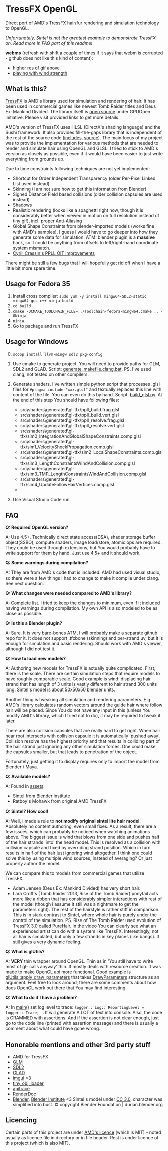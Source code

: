 # TressFX OpenGL

Direct port of AMD's TressFX hair/fur rendering and simulation technology to OpenGL.

*Unfortunately, Sintel is not the greatest example to demonstrate TressFX on. Read more in FAQ part of this readme!*

**webms** (refresh with shift a couple of times if it says that webm is corrupted - github does not like this kind of content):

  + [higher res of gif above](https://raw.githubusercontent.com/Scthe/scthe.github.io/tressfx-webm/images/2018-08-09-tressfx-opengl/1_360.webm)
  + [playing with wind strength](https://raw.githubusercontent.com/Scthe/scthe.github.io/tressfx-webm/images/2018-08-09-tressfx-opengl/2_wind.webm)

## What is this?

[TressFX](//en.wikipedia.org/wiki/TressFX) is AMD's library used for simulation and rendering of hair. It has been used in commercial games like newest Tomb Raider titles and Deus Ex: Mankind Divided. The library itself is [open source](//github.com/GPUOpen-Effects/TressFX) under GPUOpen initiative. Please visit provided links to get more details.

AMD's version of TressFX uses HLSL (DirectX's shading language) and the Sushi framework. It also provides fill-the-gaps library that is independent of the rest of the source code ([includes](https://github.com/GPUOpen-Effects/TressFX/tree/master/amd_tressfx/inc), [source](https://github.com/GPUOpen-Effects/TressFX/tree/master/amd_tressfx/src)). The main focus of my project was to provide the implementation for various methods that are needed to render and simulate hair using OpenGL and GLSL. I tried to stick to AMD's version as closely as possible, even if it would have been easier to just write everything from grounds up.

Due to time constraints following techniques are not yet implemented:

* Shortcut for Order Independent Transparency (older Per-Pixel Linked List used instead)
* Skinning (I am not sure how to get this information from Blender)
* Signed Distance Field based collisions (older collision capsules are used instead)
* Shadows
* Realistic rendering (looks like a spaghetti right now, though it is considerably better when viewed in motion on full resolution instead of tiny gif), incl. proper Anti-Aliasing
* Global Shape Constraints from blender-imported models (works fine with AMD's samples). I guess I would have to go deeper into how they generate some data for simulation. ATM. blender plugin is a **massive** hack, so it could be anything from offsets to left/right-hand coordinate system mismatch.
* [Cyrill Crassin's PPLL OIT improvements](http://blog.icare3d.org/2010/07/opengl-40-abuffer-v20-linked-lists-of.html)

There might be still a few bugs that I will hopefully get rid off when I have a little bit more spare time.

## Usage for Fedora 35

1. Install cross compiler: `sudo yum -y install mingw64-SDL2-static mingw64-gcc-c++ ninja-build`
2. `cd build`
3. `cmake -DCMAKE_TOOLCHAIN_FILE=../Toolchain-fedora-mingw64.cmake .. -GNinja`
4. `ninja`
5. Go to package and run TressFX

## Usage for Windows

0. `scoop install llvm-mingw sdl2 pkg-config`

1. Use cmake to generate project. You will need to provide paths for GLM, SDL2 and GLAD. Script: [generate_makefile.clang.bat](bin/generate_makefile.clang.bat).
    PS. I've used clang, not tested on other compilers.

2. Generate shaders. I've written simple python script that processes .glsl files for `#pragma include "xxx.glsl"` and textually replaces this line with content of the file. You can even do this by hand. Script: [build_glsl.py](bin/build_glsl.py). At the end of this step You should have following files:

    - src\shaders\generated\gl-tfx\ppll_build.frag.glsl
    - src\shaders\generated\gl-tfx\ppll_build.vert.glsl
    - src\shaders\generated\gl-tfx\ppll_resolve.frag.glsl
    - src\shaders\generated\gl-tfx\ppll_resolve.vert.glsl
    - src\shaders\generated\gl-tfx\sim0_IntegrationAndGlobalShapeConstraints.comp.glsl
    - src\shaders\generated\gl-tfx\sim1_VelocityShockPropagation.comp.glsl
    - src\shaders\generated\gl-tfx\sim2_LocalShapeConstraints.comp.glsl
    - src\shaders\generated\gl-tfx\sim3_LengthConstraintsWindAndCollision.comp.glsl
    - src\shaders\generated\gl-tfx\sim3_TMP_LengthConstraintsWindAndCollision.comp.glsl
    - src\shaders\generated\gl-tfx\sim4_UpdateFollowHairVertices.comp.glsl
    - 
3. Use Visual Studio Code run.

## FAQ

**Q: Required OpenGL version?**

A: Use 4.5+. Technically direct state access(DSA), shader storage buffer object(SSBO), compute shaders, image load/store, atomic ops are required. They could be used through extensions, but You would probably have to write support for them by hand. Just use 4.5+ and it should work.

**Q: Some warnings during compilation?**

A: They are from AMD's code that is included. AMD had used visual studio, so there were a few things I had to change to make it compile under clang. See next question.

**Q: What changes were needed compared to AMD's library?**

A: [Complete list](libs/amd_tressfx/src/Readme.md). I tried to keep the changes to minimum, even if it included having warnings during compilation. My own API is also modeled to be as close as possible.

**Q: Is this a Blender plugin?**

A: [Sure](assets/sintel_lite_v2_1/tfx_exporter.py). It is very bare-bones ATM, I will probably make a separate github repo for it. It does not support .tfxbone (skinning) and per-strand uv, but it is enough for simulation and basic rendering. Should work with AMD's viewer, although I did not test it.

**Q: How to load new models?**

A: Authoring new models for TressFX is actually quite complicated. First, there is the scale. There are certain simulation steps that require models to have roughly comparable scale. Good example is wind: displacing hair strand that has length of 3 units is vastly different to hair strand 300 units long. Sintel's model is about 50x50x50 blender units.

Another thing is tweaking all simulation and rendering parameters. E.g. AMD's library calculates random vectors around the guide hair where follow hair will be placed. Since You do not have any input in this (unless You modify AMD's library, which I tried not to do), it may be required to tweak it later.

There are also collision capsules that are really hard to get right. When hair near root intersects with collision capsule it is automatically 'pushed away'. Collision resolve has the highest priority and that results in colliding part of the hair strand just ignoring any other simulation forces. One could make the capsules smaller, but that leads to penetration of the object.

Fortunately, just getting it to display requires only to import the model from Blender / Maya.

**Q: Available models?**

A: Found in [assets](assets):

* Sintel from Blender institute
* Ratboy's Mohawk from original AMD TressFX

**Q: Sintel? How cool!**

A: Well, I made a rule to **not modify original sintel lite hair model**. Absolutely no content authoring, even small fixes. As a result, there are a few issues, which can probably be noticed when watching animations above. The biggest issue is wind that blows from one side and pushes half of the hair strands 'into' the head model. This is resolved as a collision with collision capsule and fixed by overriding strand position. Which in turn results in half of the hair just ignoring wind altogether. I think one could solve this by using multiple wind sources, instead of averaging? Or just properly author the model.

We can compare this to models from commercial games that utilize TressFX:

* Adam Jensen (Deus Ex: Mankind Divided) has very short hair.
* Lara Croft's (Tomb Raider 2013, Rise of the Tomb Raider) ponytail acts more like a ribbon that has considerably simpler interactions with rest of the model (though I assume it still was a nightmare to get the parameters right). The rest of the hairstyle is rather stiff in comparison. This is in stark contrast to Sintel, where whole hair is purely under the control of the simulation.
  PS. Rise of The Tomb Raider used evolution of TressFX 3.0 called [PureHair](https://www.youtube.com/watch?v=wrhSVcZF-1I). In the video You can clearly see what an experienced artist can do with a system like TressFX. Interestingly, not all hair is simulated, but only a few strands in key places (like bangs). It still gives a very dynamic feeling.

**Q: What is glUtils?**

A: **VERY** thin wrapper around OpenGL. Thin as in 'You still have to write most of gl- calls anyway' thin. It mostly deals with resource creation. It was made to make OpenGL api more functional. Good example is [glUtils::apply_draw_parameters](src/gl-utils/draw/apply_parameters.impl.hpp) that takes [DrawParameters](include/gl-utils/draw/parameters.hpp) structure as an argument. Feel free to look around, there are some comments about how does OpenGL work out there that You may find interesting.

**Q: What to do if I have a problem?**

A: In [main()](src/main.cpp) set log level to trace: `logger:: Log:: ReportingLevel = logger:: Trace; ` . It will generate A LOT of text into console. Also, the code is CRAMMED with assertions. And if the assertion is not clear enough, just go to the code line (printed with assertion message) and there is usually a comment about what could have gone wrong.

## Honorable mentions and other 3rd party stuff

* AMD for TressFX
* [GLM](https://glm.g-truc.net/0.9.9/index.html)
* [SDL2](https://www.libsdl.org/download-2.0.php)
* [GLAD](https://github.com/Dav1dde/glad)
* [imgui](https://github.com/ocornut/imgui) <3
* [tiny_obj_loader](https://github.com/syoyo/tinyobjloader)
* [apitrace](http://apitrace.github.io/)
* [RenderDoc](https://renderdoc.org/)
* [Blender](https://www.blender.org/), [Blender Institute](https://www.blender.org/institute/) <3
    Sintel's model under [CC 3.0](https://durian.blender.org/sharing/), character was simplified into bust. © copyright Blender Foundation | durian.blender.org

## Licencing

Certain parts of this project are under [AMD's licence](https://github.com/GPUOpen-Effects/TressFX/blob/master/LICENSE.txt) (which is MIT) - noted usually as licence file in directory or in file header. Rest is under licence of this project (which is also MIT).
